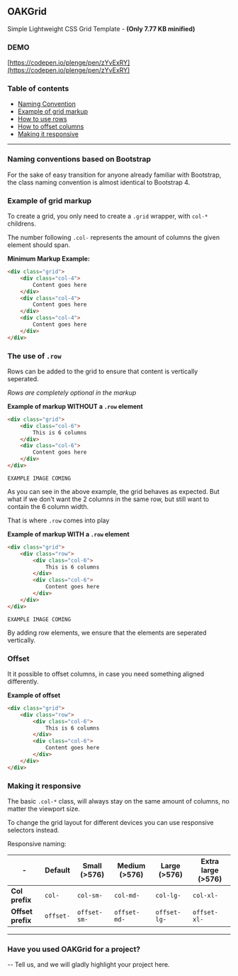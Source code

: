 
## OAKGrid
Simple Lightweight CSS Grid Template - **(Only 7.77 KB minified)**

### DEMO
[https://codepen.io/plenge/pen/zYvExRY](https://codepen.io/plenge/pen/zYvExRY)

### Table of contents
- [Naming Convention](#Naming-conventions-based-on-Bootstrap)
- [Example of grid markup](#Example-of-grid-markup)
- [How to use rows](#The-use-of-`.row`)
- [How to offset columns](#Offset)
- [Making it responsive](#Making-it-responsive)

___

### Naming conventions based on Bootstrap

For the sake of easy transition for anyone already familiar with Bootstrap, the class naming convention is almost identical to Bootstrap 4.

### Example of grid markup

To create a grid, you only need to create a `.grid` wrapper, with `col-*` childrens. 

The number following `.col-` represents the amount of columns the given element should span.

**Minimum Markup Example:**
```html
<div class="grid">
    <div class="col-4">
        Content goes here
    </div>        
    <div class="col-4">
        Content goes here
    </div>        
    <div class="col-4">
        Content goes here
    </div>        
</div>
```

### The use of `.row`

Rows can be added to the grid to ensure that content is vertically seperated.

*Rows are completely optional in the markup*

**Example of markup WITHOUT a `.row` element**

```html
<div class="grid">
    <div class="col-6">
        This is 6 columns
    </div>        
    <div class="col-6">
        Content goes here
    </div>        
</div>
```

`EXAMPLE IMAGE COMING`

As you can see in the above example, the grid behaves as expected. But what if we don't want the 2 columns in the same row, but still want to contain the 6 column width.

That is where `.row` comes into play

**Example of markup WITH a `.row` element**
```html
<div class="grid">
    <div class="row">
        <div class="col-6">
            This is 6 columns
        </div>        
        <div class="col-6">
            Content goes here
        </div>        
    </div>
</div>
```

`EXAMPLE IMAGE COMING`

By adding row elements, we ensure that the elements are seperated vertically.

### Offset
It it possible to offset columns, in case you need something aligned differently.

**Example of offset**
```html
<div class="grid">
    <div class="row">
        <div class="col-6">
            This is 6 columns
        </div>        
        <div class="col-6">
            Content goes here
        </div>        
    </div>
</div>
```


### Making it responsive

The basic `.col-*` class, will always stay on the same amount of columns, no matter the viewport size.

To change the grid layout for different devices you can use responsive selectors instead.

Responsive naming:

 -| Default | Small (>576) | Medium (>576) | Large (>576) | Extra large (>576)
 ------ | ------ | -------- | -------- | -------- | --------
**Col prefix** | `col-` | `col-sm-` | `col-md-` | `col-lg-` | `col-xl-`
**Offset prefix** | `offset-` | `offset-sm-` | `offset-md-` | `offset-lg-` | `offset-xl-`


___ 
### Have you used OAKGrid for a project?
-- Tell us, and we will gladly highlight your project here.